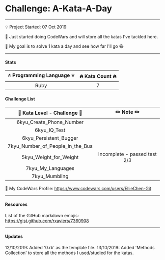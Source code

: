 # Challenge: A-Kata-A-Day
---
:bulb: Project Started: 07 Oct 2019

:love_letter: Just started doing CodeWars and will store all the katas I've tackled here.

:pray: My goal is to solve 1 kata a day and see how far I'll go :laughing:

---
#### Stats

|    :star: Programming Language :star:        |  :fire: Kata Count :fire:  | 
|:--------------------------------------------:|:--------------------------:|
|                Ruby                          |             7              | 

#### Challenge List

|   :rocket: Kata Level - Challenge :rocket:   |   :pencil2: Note :pencil2:       | 
|:--------------------------------------------:|:--------------------------------:|
|     6kyu_Create_Phone_Number                 |                                  |
|     6kyu_IQ_Test                             |                                  |
|     6kyu_Persistent_Bugger                   |                                  |
|     7kyu_Number_of_People_in_the_Bus         |                                  |
|     5kyu_Weight_for_Weight                   |    Incomplete - passed test 2/3  |
|     7kyu_My_Languages                        |                                  |
|     7kyu_Mumbling                            |                                  |


:whale: My CodeWars Profile: https://www.codewars.com/users/EllieChen-Git

---
#### Resources

List of the GitHub markdown emojis: https://gist.github.com/rxaviers/7360908

---
#### Updates
12/10/2019: Added '0.rb' as the template file.
13/10/2019: Added 'Methods Collection' to store all the methods I used/studied for the katas.